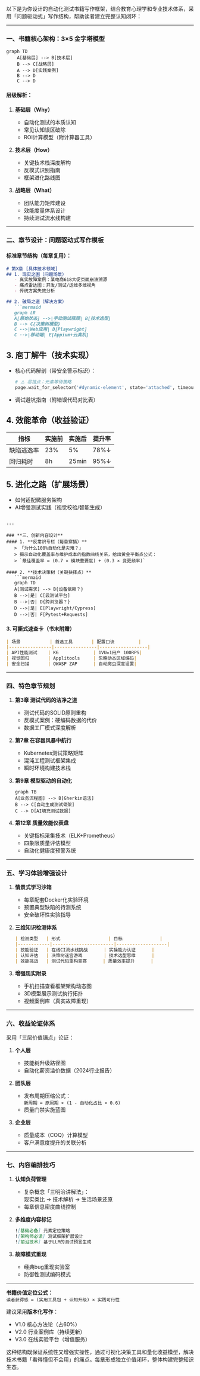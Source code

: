 以下是为你设计的自动化测试书籍写作框架，结合教育心理学和专业技术体系，采用「问题驱动式」写作结构，帮助读者建立完整认知闭环：

---

### **一、书籍核心架构：3×5 金字塔模型**
```mermaid
graph TD
    A[基础层] --> B[技术层]
    B --> C[战略层]
    A --> D[实践案例]
    B --> D
    C --> D
```

#### **层级解析：**
1. **基础层（Why）**  
   - 自动化测试的本质认知
   - 常见认知误区破除
   - ROI计算模型（附计算器工具）

2. **技术层（How）**  
   - 关键技术栈深度解构
   - 反模式识别指南
   - 框架进化路线图

3. **战略层（What）**  
   - 团队能力矩阵建设
   - 效能度量体系设计
   - 持续测试流水线构建

---

### **二、章节设计：问题驱动式写作模板**
#### **标准章节结构（每章复用）：**
```markdown
# 第X章 [具体技术领域]
## 1. 现实之困（问题场景）
   - 真实故障案例：某电商618大促页面崩溃溯源
   - 痛点雷达图：开发/测试/运维多维视角
   - 传统方案失效分析

## 2. 破局之道（解决方案）
   ```mermaid
   graph LR
   A[原始状态] -->|手动测试瓶颈| B[技术选型]
   B --> C{决策树模型}
   C -->|Web应用| D[Playwright]
   C -->|移动端| E[Appium+云真机]
```

## 3. 庖丁解牛（技术实现）
   - 核心代码解剖（带安全警示标识）：
     ```python
     # ⚠️ 易错点：元素等待策略
     page.wait_for_selector('#dynamic-element', state='attached', timeout=10000)
     ```
   - 调试避坑指南（附错误代码对比表）

## 4. 效能革命（收益验证）
| 指标       | 实施前 | 实施后 | 提升率 |
| ---------- | ------ | ------ | ------ |
| 缺陷逃逸率 | 23%    | 5%     | 78%↓   |
| 回归耗时   | 8h     | 25min  | 95%↓   |

## 5. 进化之路（扩展场景）
   - 如何适配微服务架构
   - AI增强测试实践（视觉校验/智能生成）
```

---

### **三、创新内容设计**
#### 1. **反常识专栏（每章穿插）**
   > 「为什么100%自动化是灾难？」  
   > 揭示自动化覆盖率与维护成本的指数曲线关系，给出黄金平衡点公式：  
   > `最佳覆盖率 = (0.7 × 模块重要度) + (0.3 × 变更频率)`

#### 2. **技术决策树（关键抉择点）**
   ```mermaid
   graph TD
   A[测试需求] --> B{设备依赖？}
   B -->|是| C[云测试平台]
   B -->|否| D{跨浏览器？}
   D -->|是| E[Playwright/Cypress]
   D -->|否| F[Pytest+Requests]
```

#### 3. **可撕式速查卡（书末附赠）**
   ```markdown
   | 场景           | 首选工具       | 配置口诀         |
   |----------------|----------------|------------------|
   | API性能测试    | K6             | 1VU=1用户 100RPS|
   | 视觉回归       | Applitools     | 忽略动态区域编码|
   | 安全扫描       | OWASP ZAP      | 自动爬虫深度设置|
   ```

---

### **四、特色章节规划**
1. **第3章 测试代码的洁净之道**
   - 测试代码的SOLID原则重构
   - 反模式案例：硬编码数据的代价
   - 数据工厂模式深度解析

2. **第7章 在容器风暴中航行**
   - Kubernetes测试策略矩阵
   - 混沌工程测试框架集成
   - 瞬时环境构建技术栈

3. **第9章 模型驱动的自动化**
   ```mermaid
   graph TB
   A[业务流程图] --> B[Gherkin语法]
   B --> C[自动生成测试骨架]
   C --> D[AI填充测试数据]
   ```

4. **第12章 质量效能仪表盘**
   - 关键指标采集技术（ELK+Prometheus）
   - 四象限质量评估模型
   - 自动化健康度预警系统

---

### **五、学习体验增强设计**
1. **情景式学习沙箱**
   - 每章配套Docker化实验环境
   - 预置典型缺陷的待测系统
   - 安全破坏性实验指导

2. **三维知识检测体系**
   ```markdown
   | 检测类型   | 形式                  | 目标              |
   |------------|-----------------------|-------------------|
   | 技能验证   | 在线CI流水线挑战      | 实操能力认证      |
   | 认知评估   | 决策树迷宫游戏        | 技术选型思维      |
   | 效能挑战   | 测试代码重构竞赛      | 质量效率提升      |
   ```

3. **增强现实附录**
   - 手机扫描查看框架架构动态图
   - 3D模型展示测试执行拓扑
   - 视频案例库（真实故障重现）

---

### **六、收益论证体系**
采用「三层价值锚点」论证：
1. **个人层**  
   - 技能树升级路径图
   - 自动化薪资溢价数据（2024行业报告）

2. **团队层**  
   - 发布周期压缩公式：  
     `新周期 = 原周期 × (1 - 自动化占比 × 0.6)`
   - 质量门禁实施蓝图

3. **企业层**  
   - 质量成本（COQ）计算模型
   - 客户满意度提升的关联分析

---

### **七、内容编排技巧**
1. **认知负荷管理**
   - 复杂概念「三明治讲解法」：  
     现实类比 → 技术解析 → 生活场景还原
   - 每章信息密度曲线控制

2. **多维度内容标记**
   ```markdown
   ![基础必备] 元素定位策略  
   ![架构师必读] 测试框架扩展设计  
   ![前沿技术] 基于LLM的测试预言生成
   ```

3. **故障模式重现**
   - 经典bug重现实验室
   - 防御性测试编码模式

---

**书籍价值定位公式：**  
`读者获得感 = (实用工具包 + 认知升级) × 实践可行性`

建议采用**版本化写作**：
- V1.0 核心方法论（占60%）
- V2.0 行业案例库（持续更新）
- V3.0 在线实验平台（增值服务）

这种结构既保证系统性又增强实操性，通过可视化决策工具和量化收益模型，解决技术书籍「看得懂但不会用」的痛点。每章形成独立价值闭环，整体构建完整知识生态。